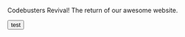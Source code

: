 



<p> Codebusters Revival!
The return of our awesome website. </p>

<button onclick="test()">test</button>

<script>
    function test() {
        window.location.href = "{{ site.baseurl }}/login";
    }
</script>
